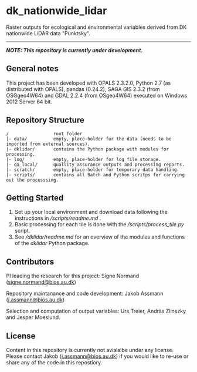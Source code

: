 # dk_nationwide_lidar
Raster outputs for ecological and environmental variables derived from DK nationwide LiDAR data "Punktsky".

---

__*NOTE: This repository is currently under development.*__

## General notes
This project has been developed with OPALS 2.3.2.0, Python 2.7 (as distributed with OPALS), pandas (0.24.2), SAGA GIS 2.3.2 (from OSGgeo4W64) and GDAL 2.2.4 (from OSgeo4W64) executed on Windows 2012 Server 64 bit. 

## Repository Structure
```
/                 root folder
|- data/          empty, place-holder for the data (needs to be imported from external sources).
|- dklidar/       contains the Python package with modules for processing.
|- log/           empty, place-holder for log file storage.
|- qa_local/      quallity assurance outputs and processing reports.
|- scratch/       empty, place-holder for temporary data handling.
|- scripts/       contains all Batch and Python scritps for carrying out the processsing.
```
## Getting Started
1. Set up your local environment and download data following the instructions in  */scripts/readme.md* .
2. Basic processing for each tile is done with the */scripts/process_tile.py* script.
3. See */dklidar/readme.md* for an overview of the modules and functions of the *dklidar* Python package.

## Contributors
PI leading the research for this project: Signe Normand (signe.normand@bios.au.dk)

Repository maintanance and code development: Jakob Assmann (j.assmann@bios.au.dk)

Selection and computation of output variables: Urs Treier, Andràs Zlinszky and Jesper Moeslund.

## License
Content in this repository is currently not avialalbe under any license. Please contact Jakob (j.assmann@bios.au.dk) if you would like to re-use or share any of the code in this repostiory. 

